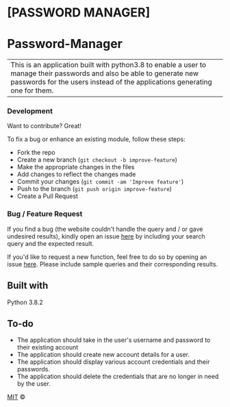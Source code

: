 # [PASSWORD MANAGER]
# Password-Manager
<table>
<tr>
<td>
 This is an application built with python3.8 to enable a user to manage their passwords and also be able to generate new passwords for the users instead of the applications generating one for them.
</td>
</tr>
</table>

### Development
Want to contribute? Great!

To fix a bug or enhance an existing module, follow these steps:

- Fork the repo
- Create a new branch (`git checkout -b improve-feature`)
- Make the appropriate changes in the files
- Add changes to reflect the changes made
- Commit your changes (`git commit -am 'Improve feature'`)
- Push to the branch (`git push origin improve-feature`)
- Create a Pull Request 

### Bug / Feature Request

If you find a bug (the website couldn't handle the query and / or gave undesired results), kindly open an issue [here](https://github.com/Nelly-ayebale/password-manager/issues/new) by including your search query and the expected result.

If you'd like to request a new function, feel free to do so by opening an issue [here](https://github.com/Nelly-ayebale/password-manager/issues/new). Please include sample queries and their corresponding results.


## Built with 
Python 3.8.2

## To-do
- The application should take in the user's username and password to their existing account
- The application should create new account details for a user.
- The application should display various account credentials and their passwords.
- The application should delete the credentials that are no longer in need by the user.


[MIT](LICENSE) © 

